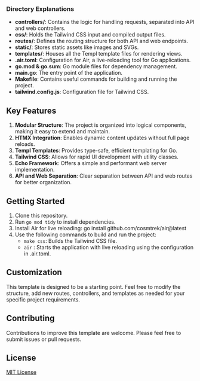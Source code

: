 
### Directory Explanations

- **controllers/**: Contains the logic for handling requests, separated into API and web controllers.
- **css/**: Holds the Tailwind CSS input and compiled output files.
- **routes/**: Defines the routing structure for both API and web endpoints.
- **static/**: Stores static assets like images and SVGs.
- **templates/**: Houses all the Templ template files for rendering views.
- **.air.toml**: Configuration for Air, a live-reloading tool for Go applications.
- **go.mod & go.sum**: Go module files for dependency management.
- **main.go**: The entry point of the application.
- **Makefile**: Contains useful commands for building and running the project.
- **tailwind.config.js**: Configuration file for Tailwind CSS.

## Key Features

1. **Modular Structure**: The project is organized into logical components, making it easy to extend and maintain.
2. **HTMX Integration**: Enables dynamic content updates without full page reloads.
3. **Templ Templates**: Provides type-safe, efficient templating for Go.
4. **Tailwind CSS**: Allows for rapid UI development with utility classes.
5. **Echo Framework**: Offers a simple and performant web server implementation.
6. **API and Web Separation**: Clear separation between API and web routes for better organization.

## Getting Started

1. Clone this repository.
2. Run `go mod tidy` to install dependencies.
3. Install Air for live reloading: go install github.com/cosmtrek/air@latest
4. Use the following commands to build and run the project:
   - `make css`: Builds the Tailwind CSS file.
   -  `air` : Starts the application with live reloading using the configuration in .air.toml.

## Customization

This template is designed to be a starting point. Feel free to modify the structure, add new routes, controllers, and templates as needed for your specific project requirements.

## Contributing

Contributions to improve this template are welcome. Please feel free to submit issues or pull requests.

## License

[MIT License](LICENSE)
